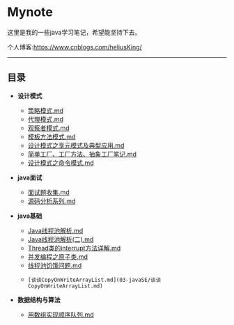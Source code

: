 # Mynote

这里是我的一些java学习笔记，希望能坚持下去。

个人博客:https://www.cnblogs.com/heliusKing/

-------

## 目录

* **设计模式**
  *  [策略模式.md](01-designPattern/策略模式.md) 
  *   [代理模式.md](01-designPattern/代理模式.md) 
  *   [观察者模式.md](01-designPattern/观察者模式.md) 
  *   [模板方法模式.md](01-designPattern/模板方法模式.md) 
  *    [设计模式之享元模式及典型应用.md](01-designPattern\设计模式之享元模式及典型应用.md) 
  *   [简单工厂、工厂方法、抽象工厂笔记.md](01-designPattern/简单工厂、工厂方法、抽象工厂笔记.md) 
  *    [设计模式之命令模式.md](01-designPattern\设计模式之命令模式.md) 
  
* **java面试**
  *  [面试题收集.md](04-interviewGuide/面试题收集.md) 
  *   [源码分析系列.md](04-interviewGuide/源码分析系列.md) 
  
* **java基础**
  *  [Java线程池解析.md](03-javaSE/Java线程池解析.md) 
  *   [Java线程池解析(二).md](03-javaSE/Java线程池解析(二).md) 
  *   [Thread类的interrupt方法详解.md](03-javaSE/Thread类的interrupt方法详解.md) 
  *   [并发编程之原子类.md](03-javaSE\并发编程之原子类.md) 
  *    [线程池饥饿问题.md](03-javaSE/线程池饥饿问题.md) 
  *     [谈谈CopyOnWriteArrayList.md](03-javaSE/谈谈CopyOnWriteArrayList.md) 
  
* **数据结构与算法**

  *  [用数组实现顺序队列.md](06-Data-structure-and-algorithm/用数组实现顺序队列.md) 

    

